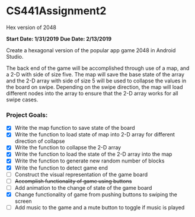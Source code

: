 # CS441Assignment2
Hex version of 2048

**Start Date: 1/31/2019**
**Due Date: 2/13/2019**

Create a hexagonal version of the popular app game 2048 in Android Studio.

The back end of the game will be accomplished through use of a map, and a 2-D with side of size five. The map will save the base state of the array and the 2-D array with side of size 5 will be used to collapse the values in the board on swipe. Depending on the swipe direction, the map will load different nodes into the array to ensure that the 2-D array works for all swipe cases.

### Project Goals: ###
- [x] Write the map function to save state of the board
- [x] Write the function to load state of map into 2-D array for different direction of collapse
- [x] Write the function to collapse the 2-D array
- [x] Write the function to load the state of the 2-D array into the map
- [x] Write the function to generate new random number of blocks
- [x] Write the function to detect game end
- [ ] Construct the visual representation of the game board
- [ ] ~~Accomplish functionality of game using buttons~~
- [ ] Add animation to the change of state of the game board
- [x] Change functionality of game from pushing buttons to swiping the screen
- [ ] Add music to the game and a mute button to toggle if music is played
